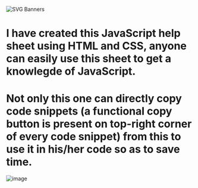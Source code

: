 ![SVG Banners](https://svg-banners.vercel.app/api?type=glitch&text1=JavaScript_Help_Sheet&width=1200&height=200)

# I have created this JavaScript help sheet using HTML and CSS, anyone can easily use this sheet to get a knowlegde of JavaScript.
# Not only this  one can directly copy code snippets (a functional copy button is present on top-right corner of every code snippet) from this to use it in his/her code so as to save time.



![image](https://user-images.githubusercontent.com/96367023/215310724-781f5789-4148-415b-8447-cdc37855bfe4.png)
